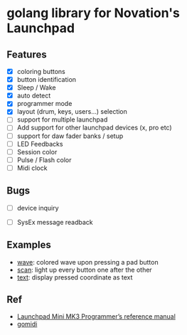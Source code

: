 # golang library for Novation's Launchpad

## Features

- [x] coloring buttons
- [x] button identification
- [x] Sleep / Wake
- [x] auto detect
- [x] programmer mode
- [x] layout (drum, keys, users...) selection
- [ ] support for multiple launchpad
- [ ] Add support for other launchpad devices (x, pro etc)
- [ ] support for daw fader banks / setup
- [ ] LED Feedbacks 
- [ ] Session color
- [ ] Pulse / Flash color
- [ ] Midi clock

## Bugs

- [ ] device inquiry
- [ ] SysEx message readback


## Examples

- [wave](examples/wave/wave.go): colored wave upon pressing a pad button
- [scan](examples/scan/scan.go): light up every button one after the other
- [text](examples/scan/text.go): display pressed coordinate as text

## Ref

- [Launchpad Mini MK3 Programmer’s reference manual](ref/Launchpad_Mini_Programmers_Reference_Manual.pdf)
- [gomidi](https://gitlab.com/gomidi/midi)
